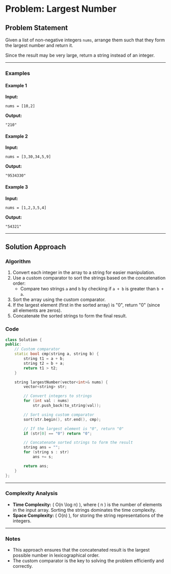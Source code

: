 # Problem: Largest Number

## Problem Statement

Given a list of non-negative integers `nums`, arrange them such that they form the largest number and return it.

Since the result may be very large, return a string instead of an integer.

---

### Examples

#### Example 1
**Input:**
```
nums = [10,2]
```
**Output:**
```
"210"
```

#### Example 2
**Input:**
```
nums = [3,30,34,5,9]
```
**Output:**
```
"9534330"
```

#### Example 3
**Input:**
```
nums = [1,2,3,5,4]
```
**Output:**
```
"54321"
```

---

## Solution Approach

### Algorithm
1. Convert each integer in the array to a string for easier manipulation.
2. Use a custom comparator to sort the strings based on the concatenation order:
   - Compare two strings `a` and `b` by checking if `a + b` is greater than `b + a`.
3. Sort the array using the custom comparator.
4. If the largest element (first in the sorted array) is "0", return "0" (since all elements are zeros).
5. Concatenate the sorted strings to form the final result.

### Code

```cpp
class Solution {
public:
    // Custom comparator
    static bool cmp(string a, string b) {
        string t1 = a + b;
        string t2 = b + a;
        return t1 > t2;
    }

    string largestNumber(vector<int>& nums) {
        vector<string> str;

        // Convert integers to strings
        for (int val : nums)
            str.push_back(to_string(val));

        // Sort using custom comparator
        sort(str.begin(), str.end(), cmp);

        // If the largest element is "0", return "0"
        if (str[0] == "0") return "0";

        // Concatenate sorted strings to form the result
        string ans = "";
        for (string s : str)
            ans += s;

        return ans;
    }
};
```

---

### Complexity Analysis

- **Time Complexity:** \( O(n \log n) \), where \( n \) is the number of elements in the input array. Sorting the strings dominates the time complexity.
- **Space Complexity:** \( O(n) \), for storing the string representations of the integers.

---

### Notes
- This approach ensures that the concatenated result is the largest possible number in lexicographical order.
- The custom comparator is the key to solving the problem efficiently and correctly.
